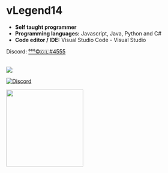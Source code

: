 # vLegend14

- **Self taught programmer**
- **Programming languages:** Javascript, Java, Python and C#
- **Code editor / IDE:** Visual Studio Code - Visual Studio

Discord: [⁶⁶⁶©🇨🇱#4555](https://discord.com/users/416792860461891595)

<br>
<a href="https://github.com/LyricalString">
  <img src="https://github-readme-stats.vercel.app/api/top-langs/?username=vLegend14&langs_count=3&theme=dark">
</a>

[![Discord](https://img.shields.io/static/v1?label=Discord&message=LyricalString%239999&color=blue&style=for-the-badge)](https://discord.com/users/416792860461891595)



<div align="left">
  <a href="https://discord.com/users/416792860461891595">
    <img src="https://lanyard-profile-readme.vercel.app/api/416792860461891595?animated=true" align="left" height="205">
  </a>
</div>

